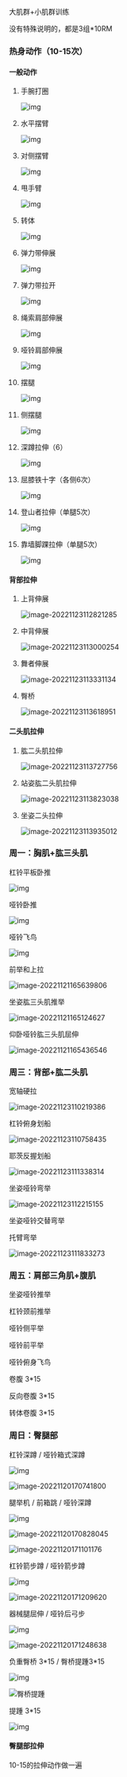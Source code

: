 大肌群+小肌群训练

没有特殊说明的，都是3组*10RM

### 热身动作（10-15次）

#### 一般动作

1. 手腕打圈

   ![img](images/e85e5165d4734cb9a3fd35f73e8d02ab.gif)

2. 水平摆臂

   ![img](images/3f57c28771f14f6ab341339541fe7515.gif)

3. 对侧摆臂

   ![img](images/ca74a9bdde63493bb351de46b0a16ef8.gif)

4. 甩手臂

   ![img](images/62bfb0a447304990a2996691368ade1b.gif)

5. 转体

   ![img](images/624843d0be884afa89b6a4d35f5d9a5b.gif)

6. 弹力带伸展

   ![img](images/52c378f797d6477f8737194468a33f9e.gif)

7. 弹力带拉开

   ![img](images/1691efda28a24d74a910c4e5c29612bf.gif)

8. 绳索肩部伸展

   ![img](images/ee472794eeda44639233f30953836f0b.gif)

9. 哑铃肩部伸展

   ![img](images/bf24902d223c4a4a8a1694e099f5f398.gif)

10. 摆腿

    ![img](images/95c4fd4cd6cd436a90a25344ff551618.gif)

11. 侧摆腿

    ![img](images/34353b888ba8484395f55869a73f669d.gif)

12. 深蹲拉伸（6）

    ![img](images/aecdf5263c014afcacc10f33cceca808.gif)

13. 屈膝铁十字（各侧6次）

    ![img](images/2afa347c103a4e4ab7f33f0c9faa9974.gif)

14. 登山者拉伸（单腿5次）

    ![img](images/8a012fb69b484491a9061d4573db1aaf.gif)

15. 靠墙脚踝拉伸（单腿5次）

    ![img](images/4b80b24204794b1a80b5cc370a69114b.gif)

#### 背部拉伸

1. 上背伸展

   ![image-20221123112821285](images/image-20221123112821285.png)

2. 中背伸展

   ![image-20221123113000254](images/image-20221123113000254.png)

3. 舞者伸展

   ![image-20221123113331134](images/image-20221123113331134.png)

4. 臀桥

   ![image-20221123113618951](images/image-20221123113618951.png)

#### 二头肌拉伸

1. 肱二头肌拉伸

   ![image-20221123113727756](images/image-20221123113727756.png)

2. 站姿肱二头肌拉伸

   ![image-20221123113823038](images/image-20221123113823038.png)

3. 坐姿二头拉伸

   ![image-20221123113935012](images/image-20221123113935012.png)

### 周一：胸肌+肱三头肌

杠铃平板卧推

![img](images/c5e202e379084e368cde229e6c2249c2.gif)

哑铃卧推

![img](images/3c15f98424e14afa951a6856858e78a6.gif)

哑铃飞鸟

![img](images/119c8fc8b7fe4c799afdaee8eb93ca9d.gif)

前举和上拉

![image-20221121165639806](images/image-20221121165639806.png)

坐姿肱三头肌推举

![image-20221121165124627](images/image-20221121165124627.png)

仰卧哑铃肱三头肌屈伸

![image-20221121165436546](images/image-20221121165436546.png)

### 周三：背部+肱二头肌

宽轴硬拉

![image-20221123110219386](images/image-20221123110219386.png)

杠铃俯身划船

![image-20221123110758435](images/image-20221123110758435.png)

耶茨反握划船

![image-20221123111338314](images/image-20221123111338314.png)

坐姿哑铃弯举

![image-20221123112215155](images/image-20221123112215155.png)

坐姿哑铃交替弯举

托臂弯举

![image-20221123111833273](images/image-20221123111833273.png)

### 周五：肩部三角肌+腹肌

坐姿哑铃推举

杠铃颈前推举

哑铃侧平举

哑铃前平举

哑铃俯身飞鸟

卷腹 3*15

反向卷腹 3*15

转体卷腹 3*15

### 周日：臀腿部

杠铃深蹲 / 哑铃箱式深蹲 

![img](images/4fc4be450b104933936a928d1f88c07f.gif)

![image-20221120170741800](images/image-20221120170741800.png)

腿举机 / 前箱跳 / 哑铃深蹲

![img](images/7ff2a94f610d48369de088dc798c8d3e.gif)

![image-20221120170828045](images/image-20221120170828045.png)

![image-20221120171101176](images/image-20221120171101176.png)

杠铃箭步蹲 / 哑铃箭步蹲

![img](images/64dfe72ac11e4972a51d186c5f498e5c.gif)

![image-20221120171209620](images/image-20221120171209620.png)

器械腿屈伸 / 哑铃后弓步

![img](images/1cc99a11bf244fbeb38f878617248527-1668935539361-42.gif)

![image-20221120171248638](images/image-20221120171248638.png)

负重臀桥 3*15 / 臀桥提踵3\*15

![img](images/8edc460176a54b338064133f357da084.gif)

![臀桥提踵](images/fb92e155fd4b4d08ae9200cd7633bdd2.gif)

提踵 3*15

![img](images/ef2adc4d8659412a9a318c68283acdea.gif)

#### 臀腿部拉伸

10-15的拉伸动作做一遍